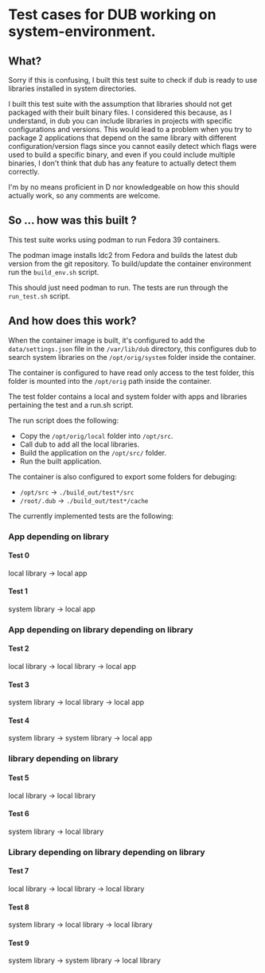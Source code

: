 # Test cases for DUB working on system-environment.

## What?

Sorry if this is confusing, I built this test suite to check if dub is ready 
to use libraries installed in system directories.

I built this test suite with the assumption that libraries should not get 
packaged with their built binary files. I considered this because, as I 
understand, in dub you can include libraries in projects with specific 
configurations and versions. This would lead to a problem when you try to 
package 2 applications that depend on the same library with different 
configuration/version flags since you cannot easily detect which flags were 
used to build a specific binary, and even if you could include multiple 
binaries, I don't think that dub has any feature to actually detect them 
correctly.

I'm by no means proficient in D nor knowledgeable on how this should actually 
work, so any comments are welcome.

## So ... how was this built ?

This test suite works using podman to run Fedora 39 containers.

The podman image installs ldc2 from Fedora and builds the latest dub version 
from the git repository. To build/update the container environment run the `build_env.sh` script.

This should just need podman to run. The tests are run through the `run_test.sh` script.

## And how does this work?

When the container image is built, it's configured to add the 
`data/settings.json` file in the `/var/lib/dub` directory, this configures 
dub to search system libraries on the `/opt/orig/system` folder inside
the container.

The container is configured to have read only access to the test folder,
this folder is mounted into the `/opt/orig` path inside the container. 

The test folder contains a local and system folder with apps and 
libraries pertaining the test and a run.sh script.

The run script does the following:

* Copy the `/opt/orig/local` folder into `/opt/src`.
* Call dub to add all the local libraries.
* Build the application on the `/opt/src/` folder.
* Run the built application.

The container is also configured to export some folders for debuging:

* `/opt/src` -> `./build_out/test*/src` 
* `/root/.dub` -> `./build_out/test*/cache`

The currently implemented tests are the following:

### App depending on library

#### Test 0

local library -> local app

#### Test 1

system library -> local app

### App depending on library depending on library

#### Test 2

local library -> local library -> local app

#### Test 3

system library -> local library -> local app

#### Test 4

system library -> system library -> local app

### library depending on library

#### Test 5

local library -> local library

#### Test 6

system library -> local library

### Library depending on library depending on library

#### Test 7

local library -> local library -> local library

#### Test 8

system library -> local library -> local library

#### Test 9

system library -> system library -> local library

